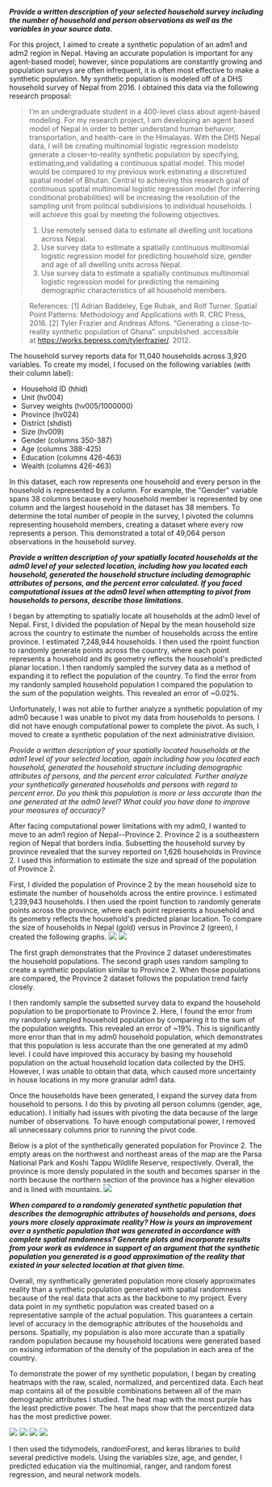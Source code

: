 ***Provide a written description of your selected household survey including the number of household and person observations as well as the variables in your source data.***

For this project, I aimed to create a synthetic population of an adm1 and adm2 region in Nepal. Having an accurate population is important for any agent-based model; however, since populations are constantly growing and population surveys are often infrequent, it is often most effective to make a synthetic population. My synthetic population is modeled off of a DHS household survey of Nepal from 2016. I obtained this data via the following research proposal: 
> I’m an undergraduate student in a 400-level class about agent-based modeling. For my research project, I am developing an agent based model of Nepal in order to better understand human behavior, transportation, and health-care in the Himalayas. With the DHS Nepal data, I will be creating multinomial logistic regression modelsto generate a closer-to-reality synthetic population by specifying, estimating,and validating a continuous spatial model. This model would be compared to my previous work estimating a discretized spatial model of Bhutan. Central to achieving this research goal of continuous spatial multinomial logistic regression model (for inferring conditional probabilities) will be increasing the resolution of the sampling unit from political subdivisions to individual households. I will achieve this goal by meeting the following objectives.
> 1. Use remotely sensed data to estimate all dwelling unit locations across Nepal.
> 2. Use survey data to estimate a spatially continuous multinomial logistic regression model for predicting household size, gender and age of all dwelling units across Nepal.
> 3. Use survey data to estimate a spatially continuous multinomial logistic regression model for predicting the remaining demographic characteristics of all household members. 

> References: [1] Adrian Baddeley, Ege Rubak, and Rolf Turner. Spatial Point Patterns: Methodology and Applications with R. CRC Press, 2016. [2] Tyler Frazier and Andreas Alfons. “Generating a close-to-reality synthetic population of Ghana”. unpublished. accessible at https://works.bepress.com/tylerfrazier/. 2012.

The household survey reports data for 11,040 households across 3,920 variables. To create my model, I focused on the following variables (with their column label):
- Household ID (hhid)
- Unit (hv004)
- Survey weights (hv005/1000000)
- Province (hv024)
- District (shdist)
- Size (hv009)
- Gender (columns 350-387)
- Age (columns 388-425)
- Education (columns 426-463)
- Wealth (columns 426-463)

In this dataset, each row represents one household and every person in the household is represented by a column. For example, the "Gender" variable spans 38 columns because every household member is represented by one column and the largest household in the dataset has 38 members. To determine the total number of people in the survey, I pivoted the columns representing household members, creating a dataset where every row represents a person. This demonstrated a total of 49,064 person observations in the household survey.  


***Provide a written description of your spatially located households at the adm0 level of your selected location, including how you located each household, generated the household structure including demographic attributes of persons, and the percent error calculated. If you faced computational issues at the adm0 level when attempting to pivot from households to persons, describe those limitations.***

I began by attempting to spatially locate all households at the adm0 level of Nepal. First, I divided the population of Nepal by the mean household size across the country to estimate the number of households across the entire province. I estimated 7,248,944 households. I then used the rpoint function to randomly generate points across the country, where each point represents a household and its geometry reflects the household's predicted planar location. I then randomly sampled the survey data as a method of expanding it to reflect the population of the country. To find the error from my randonly sampled household population I compared the population to the sum of the population weights. This revealed an error of ~0.02%. 

Unfortunately, I was not able to further analyze a synthetic population of my adm0 because I was unable to pivot my data from households to persons. I did not have enough computational power to complete the pivot. As such, I moved to create a synthetic population of the next administrative division. 

*Provide a written description of your spatially located households at the adm1 level of your selected location, again including how you located each household, generated the household structure including demographic attributes of persons, and the percent error calculated. Further analyze your synthetically generated households and persons with regard to percent error. Do you think this population is more or less accurate than the one generated at the adm0 level? What could you have done to improve your measures of accuracy?*

After facing computational power limitations with my adm0, I wanted to move to an adm1 region of Nepal--Province 2. Province 2 is a southeastern region of Nepal that borders India. Subsetting the household survey by province revealed that the survey reported on 1,626 households in Province 2. I used this information to estimate the size and spread of the population of Province 2. 

First, I divided the population of Province 2 by the mean household size to estimate the number of households across the entire province. I estimated 1,239,943 households. I then used the rpoint function to randomly generate points across the province, where each point represents a household and its geometry reflects the household's predicted planar location. To compare the size of households in Nepal (gold) versus in Province 2 (green), I created the following graphs. 
![](DHS_data/green1.png) ![](DHS_data/green2.png)

The first graph demonstrates that the Province 2 dataset underestimates the household populations. The second graph uses random sampling to create a synthetic population similar to Province 2. When those populations are compared, the Province 2 dataset follows the population trend fairly closely. 

I then randomly sample the subsetted survey data to expand the household population to be proportionate to Province 2. Here, I found the error from my randonly sampled household population by comparing it to the sum of the population weights. This revealed an error of ~19%. This is significantly more error than that in my adm0 household population, which demonstrates that this population is less accurate than the one generated at my adm0 level. I could have improved this accuracy by basing my household population on the actual household location data collected by the DHS. However, I was unable to obtain that data, which caused more uncertainty in house locations in my more granular adm1 data. 

Once the households have been generated, I expand the survey data from household to persons. I do this by pivoting all person columns (gender, age, education). I initially had issues with pivoting the data because of the large number of observations. To have enough computational power, I removed all unnecessary columns prior to running the pivot code.

Below is a plot of the synthetically generated population for Province 2. The empty areas on the northwest and northeast areas of the map are the Parsa National Park and Koshi Tappu Wildlife Reserve, respectively. Overall, the province is more densly populated in the south and becomes sparser in the north because the northern section of the province has a higher elevation and is lined with mountains. 
![](DHS_data/prov2.png)

***When compared to a randomly generated synthetic population that describes the demographic attributes of households and persons, does yours more closely approximate reality? How is yours an improvement over a synthetic population that was generated in accordance with complete spatial randomness? Generate plots and incorporate results from your work as evidence in support of an argument that the synthetic population you generated is a good approximation of the reality that existed in your selected location at that given time.***

Overall, my synthetically generated population more closely approximates reality than a synthetic population generated with spatial randomness because of the real data that acts as the backbone to my project. Every data point in my synthetic population was created based on a representative sample of the actual population. This guarantees a certain level of accuracy in the demographic attributes of the households and persons. Spatially, my population is also more accurate than a spatially random population because my household locations were generated based on exising information of the density of the population in each area of the country. 

To demonstrate the power of my synthetic population, I began by creating heatmaps with the raw, scaled, normalized, and percentized data. Each heat map contains all of the possible combinations between all of the main demographic attributes I studied. The heat map with the most purple has the least predictive power. The heat maps show that the percentized data has the most predictive power.

![](DHS_data/raw1.png) ![](DHS_data/scaled.png) ![](DHS_data/normalized.png) ![](DHS_data/percentized.png)

I then used the tidymodels, randomForest, and keras libraries to build several predictive models. Using the variables size, age, and gender, I predicted education via the multinomial, ranger, and random forest regression, and neural network models. 
